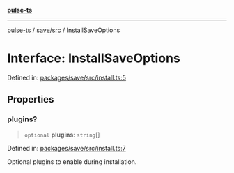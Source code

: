 [**pulse-ts**](../../../README.md)

***

[pulse-ts](../../../README.md) / [save/src](../README.md) / InstallSaveOptions

# Interface: InstallSaveOptions

Defined in: [packages/save/src/install.ts:5](https://github.com/jlehett/pulse-ts/blob/d786433c7cb88fe7c30a7029f46dff58815931cc/packages/save/src/install.ts#L5)

## Properties

### plugins?

> `optional` **plugins**: `string`[]

Defined in: [packages/save/src/install.ts:7](https://github.com/jlehett/pulse-ts/blob/d786433c7cb88fe7c30a7029f46dff58815931cc/packages/save/src/install.ts#L7)

Optional plugins to enable during installation.
